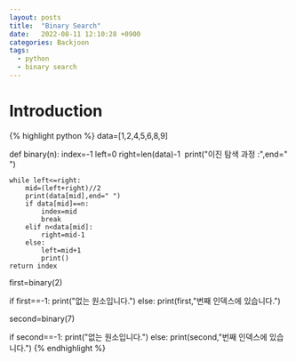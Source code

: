 ```yaml
---
layout: posts
title:  "Binary Search"
date:   2022-08-11 12:10:28 +0900
categories: Backjoon
tags:
  - python
  - binary search
---
```


# Introduction

{% highlight python %}
data=[1,2,4,5,6,8,9]

def binary(n):
    ​​​​index=-1
    ​​​​left=0
    ​​​​right=len(data)-1
    ​​​​
    ​​​​print("이진 탐색 과정 :",end=" ")

    ​​​​while left<=right:
        ​​​​​​​​mid=(left+right)//2
        ​​​​​​​​print(data[mid],end=" ")
        ​​​​​​​​if data[mid]==n:
            ​​​​​​​​​​​​index=mid
            ​​​​​​​​​​​​break
        ​​​​​​​​elif n<data[mid]:
            ​​​​​​​​​​​​right=mid-1
        ​​​​​​​​else:
            ​​​​​​​​​​​​left=mid+1
            ​​​​print()
    ​​​​return index

first=binary(2)

if first==-1:
    ​​​​print("없는 원소입니다.")
else:
    ​​​​print(first,"번째 인덱스에 있습니다.")

second=binary(7)

if second==-1:
    ​​​​print("없는 원소입니다.")
else:
    ​​​​print(second,"번째 인덱스에 있습니다.")
{% endhighlight %}